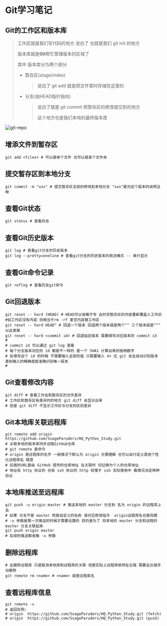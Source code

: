 # Git学习笔记

## Git的工作区和版本库

> 工作区就是我们写代码的地方 说白了 也就是我们 git init 的地方
>
> 版本库就是**Git**帮忙管理版本的区域了
>
> 其中 版本库分为两个部分
>
> - 暂存区(stage/index)
>
>   > 说白了 git add <files> 就是把文件暂时存储在这里的
>
> - 分支(由HEAD指针指向)
>
>   > 说白了就是 git commit 把暂存区的修改提交到的地方
>   >
>   > 这个地方也是我们本地的最终版本库

![git-repo](https://i.loli.net/2021/09/13/ideR3pW7tXCYl9Q.jpg)

## 增添文件到暂存区

```shell
git add <files> # 可以是单个文件 也可以是某个文件夹
```

## 提交暂存区到本地分支

```shell
git commit -m "xxx" # 提交暂存区全部的修改到本地分支 "xxx"是对这个版本的说明注释
```

## 查看Git状态

```shell
git status # 查看状态
```

## 查看Git历史版本

```shell
git log # 查看git分支的历史版本
git log --pretty=oneline # 查看git分支的历史版本的简洁模式 -- 单行显示
```

## 查看Git命令记录

```shell
git reflog # 查看历史git命令
```

## Git回退版本

```shell
git reset -- hard (HEAD) # HEAD可以省略不写 此时将暂存区的内容重新覆盖入工作区 
#如工作区没有内容 则相当于rm -rf 拿空内容替工作区
git reset -- hard HEAD^ # 回退一个版本 回退两个版本就是两个^^ 三个版本就是^^^ 以此类推
git reset -- hard <commit id> # 回退指定版本 需要填写对应版本的 commit id
#
# commit id 可以通过 git log 查看 
# 每个分支版本对应的 id 都是不一样的 是一个 SHA1 计算出来的独特数字 
# 在填写这个 id 的时候 不需要输入全部的值 只需要输入 4+ 位 git 会去自动识别版本 直到输入的精确度能准确识别唯一版本
#
```

## Git查看修改内容

```shell
git diff # 查看工作去和暂存区的文件差异
# 工作区和暂存区有差异的的地方 git diff 会显示出来
# 但是 git diff 不显示工作区与分支的区别差异
```

## Git本地库关联远程库

```shell
git remote add origin https://github.com/SsageParuders/HQ_Python_Study.git 
# 关联本地的版本库同步远程GitHub仓库
# git remote 是命令
# origin 是远程库的名字 一般情况下默认为 origin 方便理解 也可以自行定义其他个性化远程库名 随意
# 后面的URL是由 GitHub 提供的仓库地址 在关联时 切记换为个人的仓库地址
# 地址有 http 协议的 也有 ssh 协议的 http 较慢于 ssh 实际使用中 看情况决定两种协议
```

## 本地库推送至远程库

```shell
git push -u origin master # 推送本地的 master 分支到 名为 origin 的远程库上去
# 如果 分支不是 master 而是自定义的名称 请对应修改指令  origin远程库名也是同理
# -u 参数是第一次推送的时候才需要设置的 目的是为了 将本地的 master 分支和远程的 master 分支关联起来
git push origin master
# 后续的推送都省略 -u 参数
```

## 删除远程库

```shell
# 此删除远程库 只是取消本地库和远程库的关联 但是实际上远程库依然在云端 需要去云端手动删除
git remote rm <name> # <name> 就是远程库名
```

## 查看远程库信息

```shell
git remote -v
# 返回实例:
# origin  https://github.com/SsageParuders/HQ_Python_Study.git (fetch)
# origin  https://github.com/SsageParuders/HQ_Python_Study.git (push)
```







